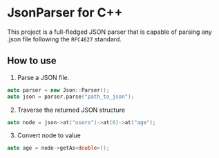 # JsonParser for C++

This project is a full-fledged JSON parser that is capable of parsing any .json file following the ```RFC4627``` standard.

## How to use

1. Parse a JSON file.

```C++
auto parser = new Json::Parser();
auto json = parser.parse("path_to_json");
```

2. Traverse the returned JSON structure

```C++
auto node = json->at("users")->at(0)->at("age");
```

3. Convert node to value

```C++
auto age = node->getAs<double>();
```